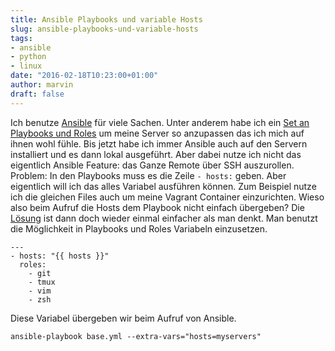 ```yaml
---
title: Ansible Playbooks und variable Hosts
slug: ansible-playbooks-und-variable-hosts
tags:
- ansible
- python
- linux
date: "2016-02-18T10:23:00+01:00"
author: marvin
draft: false
---
```

Ich benutze [Ansible](http://ansible.com/) für viele Sachen. Unter anderem habe ich ein [Set an Playbooks und Roles](https://github.com/xsteadfastx/batcave) um meine Server so anzupassen das ich mich auf ihnen wohl fühle. Bis jetzt habe ich immer Ansible auch auf den Servern installiert und es dann lokal ausgeführt. Aber dabei nutze ich nicht das eigentlich Ansible Feature: das Ganze Remote über SSH auszurollen. Problem: In den Playbooks muss es die Zeile `- hosts:` geben. Aber eigentlich will ich das alles Variabel ausführen können. Zum Beispiel nutze ich die gleichen Files auch um meine Vagrant Container einzurichten. Wieso also beim Aufruf die Hosts dem Playbook nicht einfach übergeben? Die [Lösung](https://github.com/k4ml/importerror/blob/master/posts/ansible-playbook-specify-hosts-on-the-command-line.md) ist dann doch wieder einmal einfacher als man denkt. Man benutzt die Möglichkeit in Playbooks und Roles Variabeln einzusetzen.

    ---
    - hosts: "{{ hosts }}"
      roles:
        - git
        - tmux
        - vim
        - zsh

Diese Variabel übergeben wir beim Aufruf von Ansible.

`ansible-playbook base.yml --extra-vars="hosts=myservers"`